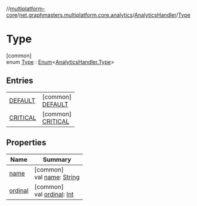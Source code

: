 //[multiplatform-core](../../../../index.md)/[net.graphmasters.multiplatform.core.analytics](../../index.md)/[AnalyticsHandler](../index.md)/[Type](index.md)

# Type

[common]\
enum [Type](index.md) : [Enum](https://kotlinlang.org/api/latest/jvm/stdlib/kotlin/-enum/index.html)&lt;[AnalyticsHandler.Type](index.md)&gt;

## Entries

| | |
|---|---|
| [DEFAULT](-d-e-f-a-u-l-t/index.md) | [common]<br>[DEFAULT](-d-e-f-a-u-l-t/index.md) |
| [CRITICAL](-c-r-i-t-i-c-a-l/index.md) | [common]<br>[CRITICAL](-c-r-i-t-i-c-a-l/index.md) |

## Properties

| Name | Summary |
|---|---|
| [name](-c-r-i-t-i-c-a-l/index.md#-372974862%2FProperties%2F345188675) | [common]<br>val [name](-c-r-i-t-i-c-a-l/index.md#-372974862%2FProperties%2F345188675): [String](https://kotlinlang.org/api/latest/jvm/stdlib/kotlin/-string/index.html) |
| [ordinal](-c-r-i-t-i-c-a-l/index.md#-739389684%2FProperties%2F345188675) | [common]<br>val [ordinal](-c-r-i-t-i-c-a-l/index.md#-739389684%2FProperties%2F345188675): [Int](https://kotlinlang.org/api/latest/jvm/stdlib/kotlin/-int/index.html) |
